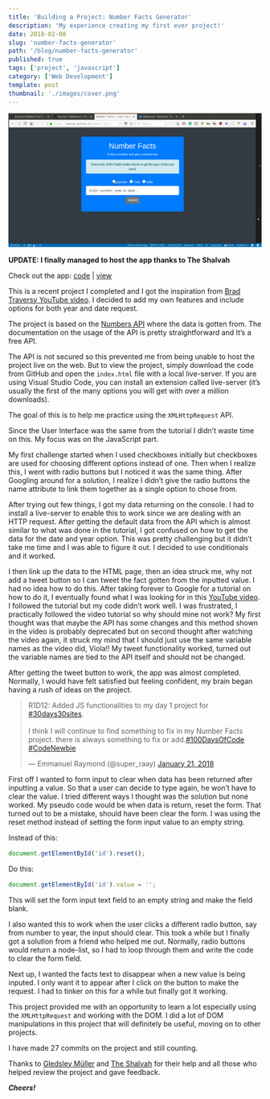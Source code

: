 ```yaml
---
title: 'Building a Project: Number Facts Generator'
description: 'My experience creating my first ever project!'
date: 2018-02-08
slug: 'number-facts-generator'
path: '/blog/number-facts-generator'
published: true
tags: ['project', 'javascript']
category: ['Web Development']
template: post
thumbnail: './images/cover.png'
---
```


![gif demo of application](./images/preview.gif)

**UPDATE: I finally managed to host the app thanks to The Shalvah**

Check out the app: [code](https://www.github.com/peoray/number-facts-generator/) | [view](https://peoray.github.io/number-facts-generator/)

This is a recent project I completed and I got the inspiration from [Brad Traversy YouTube video](https://www.youtube.com/watch?v=tUE2Nic21BA&list=PLillGF-RfqbbnEGy3ROiLWk7JMCuSyQtX&index=17). I decided to add my own features and include options for both year and date request.

The project is based on the [Numbers API](http://numbersapi.com/#42) where the data is gotten from. The documentation on the usage of the API is pretty straightforward and It’s a free API.

The API is not secured so this prevented me from being unable to host the project live on the web. But to view the project, simply download the code from GitHub and open the `index.html` file with a local live-server. If you are using Visual Studio Code, you can install an extension called live-server (it’s usually the first of the many options you will get with over a million downloads).

The goal of this is to help me practice using the `XMLHttpRequest` API.

Since the User Interface was the same from the tutorial I didn’t waste time on this. My focus was on the JavaScript part.

My first challenge started when I used checkboxes initially but checkboxes are used for choosing different options instead of one. Then when I realize this, I went with radio buttons but I noticed it was the same thing. After Googling around for a solution, I realize I didn’t give the radio buttons the name attribute to link them together as a single option to chose from.

After trying out few things, I got my data returning on the console. I had to install a live-server to enable this to work since we are dealing with an HTTP request. After getting the default data from the API which is almost similar to what was done in the tutorial, I got confused on how to get the data for the date and year option. This was pretty challenging but it didn’t take me time and I was able to figure it out. I decided to use conditionals and it worked.

I then link up the data to the HTML page, then an idea struck me, why not add a tweet button so I can tweet the fact gotten from the inputted value. I had no idea how to do this. After taking forever to Google for a tutorial on how to do it, I eventually found what I was looking for in this [YouTube video](https://www.youtube.com/watch?v=_i5Obbjmiig). I followed the tutorial but my code didn’t work well. I was frustrated, I practically followed the video tutorial so why should mine not work? My first thought was that maybe the API has some changes and this method shown in the video is probably deprecated but on second thought after watching the video again, it struck my mind that I should just use the same variable names as the video did, Viola!! My tweet functionality worked, turned out the variable names are tied to the API itself and should not be changed.

After getting the tweet button to work, the app was almost completed. Normally, I would have felt satisfied but feeling confident, my brain began having a rush of ideas on the project.

<blockquote class="twitter-tweet" data-lang="en"><p lang="en" dir="ltr">R1D12: Added JS functionalities to my day 1 project for <a href="https://twitter.com/hashtag/30days30sites?src=hash&amp;ref_src=twsrc%5Etfw">#30days30sites</a>.<br><br>I think I will continue to find something to fix in my Number Facts project. there is always something to fix or add.<a href="https://twitter.com/hashtag/100DaysOfCode?src=hash&amp;ref_src=twsrc%5Etfw">#100DaysOfCode</a> <a href="https://twitter.com/hashtag/CodeNewbie?src=hash&amp;ref_src=twsrc%5Etfw">#CodeNewbie</a></p>&mdash; Emmanuel Raymond (@super_raay) <a href="https://twitter.com/super_raay/status/955212912846692358?ref_src=twsrc%5Etfw">January 21, 2018</a></blockquote>
<script async src="https://platform.twitter.com/widgets.js" charset="utf-8"></script>

First off I wanted to form input to clear when data has been returned after inputting a value. So that a user can decide to type again, he won’t have to clear the value. I tried different ways I thought was the solution but none worked. My pseudo code would be when data is return, reset the form. That turned out to be a mistake, should have been clear the form. I was using the reset method instead of setting the form input value to an empty string.

Instead of this:

```js
document.getElementById('id').reset();
```

Do this:

```js
document.getElementById('id').value = '';
```

This will set the form input text field to an empty string and make the field blank.

I also wanted this to work when the user clicks a different radio button, say from number to year, the input should clear. This took a while but I finally got a solution from a friend who helped me out. Normally, radio buttons would return a node-list, so I had to loop through them and write the code to clear the form field.

Next up, I wanted the facts text to disappear when a new value is being inputed. I only want it to appear after I click on the button to make the request. I had to tinker on this for a while but finally got it working.

This project provided me with an opportunity to learn a lot especially using the `XMLHttpRequest` and working with the DOM. I did a lot of DOM manipulations in this project that will definitely be useful, moving on to other projects.

I have made 27 commits on the project and still counting.

Thanks to [Gledsley Müller](https://twitter.com/gepetobio) and [The Shalvah](https://twitter.com/theshalvah) for their help and all those who helped review the project and gave feedback.

_**Cheers!**_
